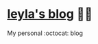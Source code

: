 [leyla's blog](http://leylakapi.github.io/) :car::dash:
===================

My personal :octocat: blog

